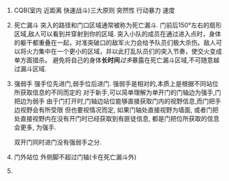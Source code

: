 1. CQB(室内 近距离 快速战斗)三大原则
	突然性
	行动暴力
	速度
2. 死亡漏斗
	突入的路径和门口区域通常被称为死亡漏斗.
	门前后150°左右的扇形区域,敌人可以看到并穿射到你的区域.
	突入小队的成员在通过进入点时，身体的躯干都重叠在一起，对准突破口的敌军火力会给予队员们极大杀伤。敌人可以将火力集中在一个更小的区域，并以此打乱队员们的突入节奏，使交火变成单方面猎杀。
	避免将自己的身体**长时间***过多*暴露在死亡漏斗区域,不可随意越过漏斗区域.
3. 强弱手
	强手位先进门,弱手位后进门.
	强弱手是相对的,本质上是根据不同站位所获取信息的不同而定的
	对于新手,可以简单理解为单开门的门轴边为强手,门把边为弱手
	由于门打开时,门轴边站位能够直接获取门内的视野信息,而门把手边视野会有所受限
	但也要视情况而定, 如果门轴处直接视野为墙面, 或者门把处直接视野内在没有开门时已经获取到有匪徒信息, 都是门把位所获取的信息会更多, 为强手.
	
	双开门同时进门没有强弱手之分.
4. 门外站位
	外侧脚不超过门轴(卡在死亡漏斗外)
5. 
